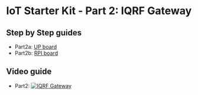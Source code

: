 # IoT Starter Kit - Part 2: IQRF Gateway

## Step by Step guides

* Part2a: [UP board](https://github.com/iqrfsdk/iot-starter-kit/tree/master/install/up-board/GW-SbS-INSTALL.md)
* Part2b: [RPI board](https://github.com/iqrfsdk/iot-starter-kit/tree/master/install/rpi-board/GW-SbS-INSTALL.md)

## Video guide

* Part2: [![IQRF Gateway](https://img.youtube.com/vi/PhBL8MRQJTo/0.jpg)](https://www.youtube.com/watch?v=PhBL8MRQJTo "Part2: IQRF Gateway")
